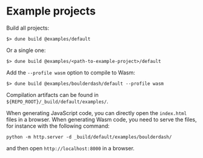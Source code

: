 # Example projects

Build all projects:
```
$> dune build @examples/default
```

Or a single one:
```
$> dune build @examples/<path-to-example-project>/default
```

Add the `--profile wasm` option to compile to Wasm:
```
$> dune build @examples/boulderdash/default --profile wasm
```

Compilation artifacts can be found in `${REPO_ROOT}/_build/default/examples/`.

When generating JavaScript code, you can directly open the
`index.html` files in a browser. When generating Wasm code, you need
to serve the files, for instance with the following command:
```
python -m http.server -d _build/default/examples/boulderdash/
```
and then open `http://localhost:8000` in a browser.
